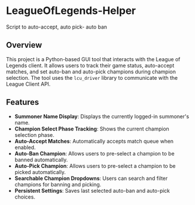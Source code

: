 # LeagueOfLegends-Helper
Script to auto-accept, auto pick- auto ban

## **Overview**

This project is a Python-based GUI tool that interacts with the League of Legends client. 
It allows users to track their game status, auto-accept matches, and set auto-ban and auto-pick champions during champion selection. 
The tool uses the `lcu_driver` library to communicate with the League Client API.

## **Features**

* **Summoner Name Display**: Displays the currently logged-in summoner's name.
* **Champion Select Phase Tracking**: Shows the current champion selection phase.
* **Auto-Accept Matches**: Automatically accepts match queue when enabled.
* **Auto-Ban Champion**: Allows users to pre-select a champion to be banned automatically.
* **Auto-Pick Champion**: Allows users to pre-select a champion to be picked automatically.
* **Searchable Champion Dropdowns**: Users can search and filter champions for banning and picking.
* **Persistent Settings**: Saves last selected auto-ban and auto-pick choices.